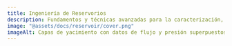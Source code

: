 ```yaml
---
title: Ingeniería de Reservorios
description: Fundamentos y técnicas avanzadas para la caracterización, simulación y gestión de reservorios
image: "@assets/docs/reservoir/cover.png"
imageAlt: Capas de yacimiento con datos de flujo y presión superpuestos
---
```

